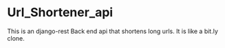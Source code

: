 # Url_Shortener_api

This is an django-rest Back end api that shortens long urls. It is like a bit.ly clone.
